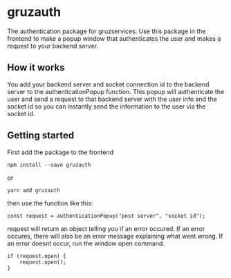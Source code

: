 # gruzauth

The authentication package for gruzservices. Use this package in the frontend to make a popup window that authenticates the user and makes a request to your backend server.

## How it works

You add your backend server and socket connection id to the backend server to the authenticationPopup function. This popup will authenticate the user and send a request to that backend server with the user info and the socket id so you can instantly send the information to the user via the socket id.

## Getting started

First add the package to the frontend

```
npm install --save gruzauth
```

or

```
yarn add gruzauth
```

then use the function like this:

```
const request = authenticationPopup("post server", "socket id");
```

request will return an object telling you if an error occured. If an error occures, there will also be an error message explaining what went wrong. If an error doesnt occur, run the window open command.

```
if (request.open) {
    request.open();
}
```
